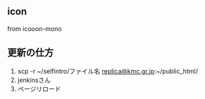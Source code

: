 ## icon
from icooon-mono
## 更新の仕方
1. scp -r ~/selfintro/ファイル名 replica@kmc.gr.jp:~/public_html/
2. jenkinsさん
3. ページリロード